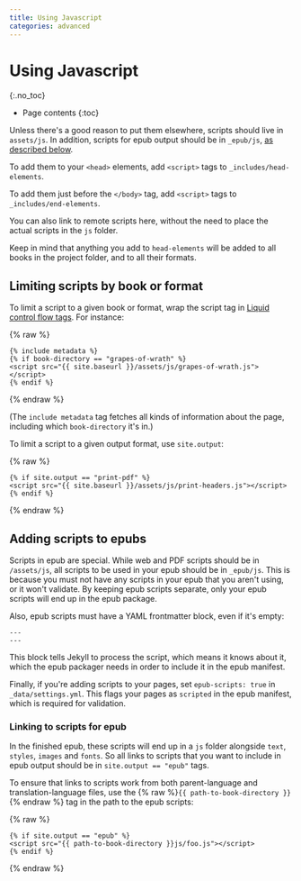 ```yaml
---
title: Using Javascript
categories: advanced
---
```


# Using Javascript
{:.no_toc}

* Page contents
{:toc}

Unless there's a good reason to put them elsewhere, scripts should live in `assets/js`. In addition, scripts for epub output should be in `_epub/js`, [as described below](#adding-scripts-to-epubs).

To add them to your `<head>` elements, add `<script>` tags to `_includes/head-elements`. 

To add them just before the `</body>` tag, add `<script>` tags to `_includes/end-elements`. 

You can also link to remote scripts here, without the need to place the actual scripts in the `js` folder.

Keep in mind that anything you add to `head-elements` will be added to all books in the project folder, and to all their formats.

## Limiting scripts by book or format

To limit a script to a given book or format, wrap the script tag in [Liquid control flow tags](https://help.shopify.com/themes/liquid/tags/control-flow-tags). For instance:

{% raw %}
```
{% include metadata %}
{% if book-directory == "grapes-of-wrath" %}
<script src="{{ site.baseurl }}/assets/js/grapes-of-wrath.js"></script>
{% endif %}
```
{% endraw %}

(The `include metadata` tag fetches all kinds of information about the page, including which `book-directory` it's in.)

To limit a script to a given output format, use `site.output`:

{% raw %}
```
{% if site.output == "print-pdf" %}
<script src="{{ site.baseurl }}/assets/js/print-headers.js"></script>
{% endif %}
```
{% endraw %}

## Adding scripts to epubs

Scripts in epub are special. While web and PDF scripts should be in `/assets/js`, all scripts to be used in your epub should be in `_epub/js`. This is because you must not have any scripts in your epub that you aren't using, or it won't validate. By keeping epub scripts separate, only your epub scripts will end up in the epub package.

Also, epub scripts must have a YAML frontmatter block, even if it's empty:

```
---
---
```

This block tells Jekyll to process the script, which means it knows about it, which the epub packager needs in order to include it in the epub manifest.

Finally, if you're adding scripts to your pages, set `epub-scripts: true` in `_data/settings.yml`. This flags your pages as `scripted` in the epub manifest, which is required for validation.

### Linking to scripts for epub

In the finished epub, these scripts will end up in a `js` folder alongside `text`, `styles`, `images` and `fonts`. So all links to scripts that you want to include in epub output should be in `site.output == "epub"` tags.

To ensure that links to scripts work from both parent-language and translation-language files, use the {% raw %}`{{ path-to-book-directory }}`{% endraw %} tag in the path to the epub scripts:

{% raw %}
```
{% if site.output == "epub" %}
<script src="{{ path-to-book-directory }}js/foo.js"></script>
{% endif %}
```
{% endraw %}

